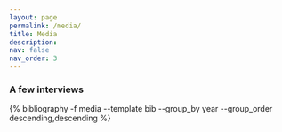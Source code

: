 ```yaml
---
layout: page
permalink: /media/
title: Media
description: 
nav: false
nav_order: 3
---
```


### A few interviews

<div class="publications">
 {% bibliography -f media --template bib --group_by year --group_order descending,descending %}
</div>
